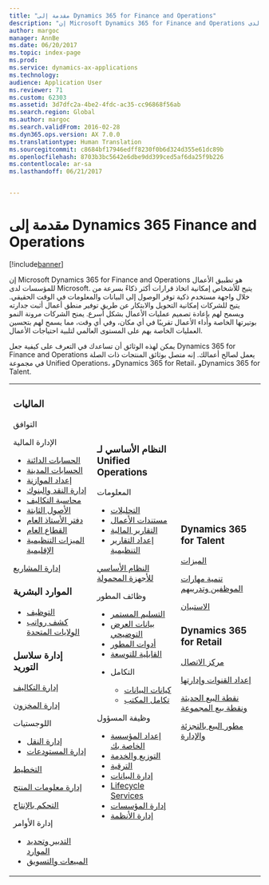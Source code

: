 ```yaml
---
title: "مقدمة إلى Dynamics 365 for Finance and Operations"
description: "إن Microsoft Dynamics 365 for Finance and Operations هو تطبيق الأعمال للمؤسسات لدى Microsoft. تساعدك هذه الصفحة في التعرف على المنتج والبدء في استخدامه."
author: margoc
manager: AnnBe
ms.date: 06/20/2017
ms.topic: index-page
ms.prod: 
ms.service: dynamics-ax-applications
ms.technology: 
audience: Application User
ms.reviewer: 71
ms.custom: 62303
ms.assetid: 3d7dfc2a-4be2-4fdc-ac35-cc96868f56ab
ms.search.region: Global
ms.author: margoc
ms.search.validFrom: 2016-02-28
ms.dyn365.ops.version: AX 7.0.0
ms.translationtype: Human Translation
ms.sourcegitcommit: c8684bf17946edff8230f0b6d324d355e61dc89b
ms.openlocfilehash: 8703b3bc5642e6dbe9dd399ced5af6da25f9b226
ms.contentlocale: ar-sa
ms.lasthandoff: 06/21/2017


---
```

# <a name="introduction-to-dynamics-365-finance-and-operations"></a>مقدمة إلى Dynamics 365 Finance and Operations

[!include[banner](includes/banner.md)]

إن Microsoft Dynamics 365 for Finance and Operations هو تطبيق الأعمال للمؤسسات لدى Microsoft. يتيح للأشخاص إمكانية اتخاذ قرارات أكثر ذكاءً بسرعة من خلال واجهة مستخدم ذكية توفر الوصول إلى البيانات والمعلومات في الوقت الحقيقي. يتيح للشركات إمكانية التحويل والابتكار عن طريق توفير منطق أعمال أثبت جدارته ويسمح لهم بإعادة تصميم عمليات الأعمال بشكل أسرع. يمنح الشركات مرونة النمو بوتيرتها الخاصة وأداء الأعمال تقريبًا في أي مكان، وفي أي وقت، مما يسمح لهم بتحسين العمليات الخاصة بهم على المستوى العالمي لتلبية احتياجات الأعمال. 

يمكن لهذه الوثائق أن تساعدك في التعرف على كيفية جعل Dynamics 365 for Finance and Operations يعمل لصالح أعمالك. إنه متصل بوثائق المنتجات ذات الصلة في مجموعة Unified Operations، وDynamics 365 for Retail، وDynamics 365 for Talent. 

<table>
<colgroup>
<col width="33%" />
<col width="33%" />
<col width="33%" />
</colgroup>
<tbody>
<tr class="odd">
<td><h3>الماليات</h3>
<p>التوافق</p>
<p>الإدارة المالية</p>
<ul><li><a href="../financials/accounts-payable/accounts-payable">الحسابات الدائنة</a></li>
<li><a href="../financials/accounts-receivable/accounts-receivable">الحسابات المدينة</a></li>
<li><a href="../financials/budgeting/budgeting-overview">إعداد الموازنة</a></li>
<li><a href="../financials/cash-bank-management/cash-bank-management">إدارة النقد والبنوك</a></li>
<li><a href="../financials/cost-accounting/cost-accounting-home-page">محاسبة التكاليف</a></li>
<li><a href="../financials/fixed-assets/fixed-assets">الأصول الثابتة</a></li>
<li><a href="../financials/general-ledger/general-ledger">دفتر الأستاذ العام</a></li>

<li><a href="../financials/public-sector/public-sector-functionality">القطاع العام</a></li>
<li><a href="../dev-itpro/lcs-solutions/country-region">الميزات التنظيمية الإقليمية</a></li></ul>
<p><a href="../financials/project-management/overview-project-management-accounting">إدارة المشاريع</a></p>
<H3>الموارد البشرية</h3>
  <ul>
<li><a href="hr/manage-recruiting-process">التوظيف</a></li>
<li><a href="hr/localizations/noam-usa-payroll">كشف رواتب الولايات المتحدة</a></li>
</ul>
<h3>إدارة سلاسل التوريد</h3>
<p><a href="../supply-chain/cost-management/costing-sheets">إدارة التكاليف</a></p>
<p><a href="../supply-chain/inventory/inventory-locations">إدارة المخزون</a></p>
<p>اللوجستيات</p>
<ul><li><a href="../supply-chain/transportation/transportation-management-overview">إدارة النقل</a></li>
<li><a href="../supply-chain/warehousing/warehouse-configuration">إدارة المستودعات</a></li></ul></li>
<p><a href="../supply-chain/master-planning/master-plans">التخطيط</a></p>
  <p><a href="../supply-chain/pim/set-up-maintain-product-configuration-model">إدارة معلومات المنتج</a></p>
  <p><a href="../supply-chain/production-control/create-production-orders">التحكم بالإنتاج</a></p>
<p>إدارة الأوامر</p>
  <ul><li><a href="../supply-chain/procurement/procurement-sourcing-overview">التدبير وتحديد الموارد</a></li>
  <li><a href="../supply-chain/sales-marketing/overview-sales-marketing">المبيعات والتسويق</a></li></ul>
</td>
<td>
<h3>النظام الأساسي لـ Unified Operations</h3>
<p>المعلومات</p>
<ul><li><a href="../dev-itpro/analytics/analytics">التحليلات</a></li>
 <li><a href="../dev-itpro/analytics/document-reporting-services">مستندات الأعمال</a></li>
<li><a href="../dev-itpro/analytics/financial-reporting-intro">التقارير المالية</a></li>
<li><a href="../dev-itpro/analytics/general-electronic-reporting">إعداد التقارير التنظيمية</a></li></ul>

<p><a href="../dev-itpro/mobile-apps/mobile-platform">النظام الأساسي للأجهزة المحمولة</a></p>

 <p>وظائف المطور</p>
<ul>
<li><a href="../dev-itpro/continuous-delivery-home-page">التسليم المستمر</a></li>
<li><a href="../dev-itpro/get-started/demo-data">بيانات العرض التوضيحي</a></li>
<li><a href="../dev-itpro/dev-tools/developer-home-page">أدوات المطور</a></li>
<li><a href="../dev-itpro/extensibility/customize-model-elements-extensions">القابلية للتوسعة</a></li>
<li><p>التكامل</p>
<ul><li><a href="../dev-itpro/data-entities/data-entities">كيانات البيانات</a></li>
<li><a href="../dev-itpro/office-integration/office-integration">تكامل المكتب</a></li></ul></li></ul>

<p>وظيفة المسؤول<p>
<ul>
<li><a href="../get-started/onboarding-home">إعداد المؤسسة الخاصة بك</a></li>
<li><a href="../dev-itpro/deploy-demo-environment">التوزيع والخدمة</a></li>
<li><a href="../dev-itpro/migration-upgrade/upgrade-home-page">الترقية</a></li>
<li><a href="../dev-itpro/data-entities/data-management-integration-data-entity">إدارة البيانات</a></li>
<li><a href="../dev-itpro/lifecycle-services/lcs">Lifecycle Services</a></li>
<li><a href="../fin-and-ops/organization-administration/organization-administration-home-page">إدارة المؤسسات</a></li>
<li><a href="../dev-itpro/sysadmin/system-administration-home-page">إدارة الأنظمة</a></li>
<ul>
</td>
<td>
<h3>Dynamics 365 for Talent</h3>
<p><a href="../talent/manage-benefit-program">الميزات</a></p>
<p><a href="../talent/performance-management-overview">تنمية مهارات الموظفين وتدريبهم</a></p>
<p><a href="../talent/questionnaires">الاستبيان</a></p>

<h3>Dynamics 365 for Retail</h3>
<p><a href="../retail/call-center-functionality">مركز الاتصال</p>
<p><a href="../retail/define-maintain-retail-channels">إعداد القنوات وإدارتها</p>
<p><a href="../retail/retail-peripherals-overview">نقطة البيع الحديثة ونقطة بيع المجموعة</p>
<p><a href="../retail/dev-itpro/dev-retail-home-page">مطور البيع بالتجزئة والإدارة</p>

</td>
</tr>

</tbody>
</table>

